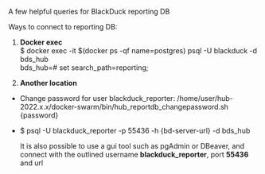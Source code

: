 A few helpful queries for BlackDuck reporting DB

Ways to connect to reporting DB:  

1. **Docker exec**   
$ docker exec -it $(docker ps -qf name=postgres) psql -U blackduck -d bds_hub  
bds_hub=# set search_path=reporting;  
  
2. **Another location**  
- Change password for user blackduck_reporter: /home/user/hub-2022.x.x/docker-swarm/bin/hub_reportdb_changepassword.sh {password}   
- $ psql -U blackduck_reporter -p 55436 -h {bd-server-url} -d bds_hub  
  
  It is also possible to use a gui tool such as pgAdmin or DBeaver, and connect with the outlined username **blackduck_reporter**, port **55436** and url
